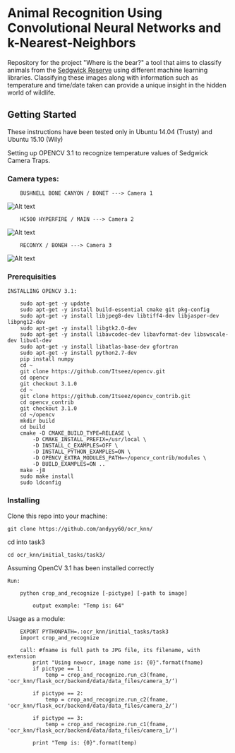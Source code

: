 # Animal Recognition Using Convolutional Neural Networks and k-Nearest-Neighbors

Repository for the project "Where is the bear?" a tool that aims to classify animals from the [Sedgwick Reserve](http://sedgwick.nrs.ucsb.edu/) using different machine learning libraries. Classifying these images along with information such as temperature and time/date taken can provide a unique insight in the hidden world of wildlife.

## Getting Started

These instructions have been tested only in Ubuntu 14.04 (Trusty) and Ubuntu 15.10 (Wily)

Setting up OPENCV 3.1 to recognize temperature values of Sedgwick Camera Traps.



### Camera types:
```
	BUSHNELL BONE CANYON / BONET ---> Camera 1
```
![Alt text](https://raw.githubusercontent.com/andyyy60/ocr_knn/master/caffe/data/BoneT_2014-05-30_19-05-53_038.JPG)
````
	HC500 HYPERFIRE / MAIN ---> Camera 2
````
![Alt text](https://raw.githubusercontent.com/andyyy60/ocr_knn/master/caffe/data/Main_2013-09-18_14-07-12_9062.JPG)

````
	RECONYX / BONEH ---> Camera 3
````
![Alt text](https://raw.githubusercontent.com/andyyy60/ocr_knn/master/caffe/data/BoneH_2015-08-27_09-27-31_7589.JPG)

### Prerequisities

	INSTALLING OPENCV 3.1:	
```
	sudo apt-get -y update
	sudo apt-get -y install build-essential cmake git pkg-config
	sudo apt-get -y install libjpeg8-dev libtiff4-dev libjasper-dev libpng12-dev
	sudo apt-get -y install libgtk2.0-dev
	sudo apt-get -y install libavcodec-dev libavformat-dev libswscale-dev libv4l-dev
	sudo apt-get -y install libatlas-base-dev gfortran
	sudo apt-get -y install python2.7-dev
	pip install numpy
	cd ~
	git clone https://github.com/Itseez/opencv.git
	cd opencv
	git checkout 3.1.0
	cd ~
	git clone https://github.com/Itseez/opencv_contrib.git
	cd opencv_contrib
	git checkout 3.1.0
	cd ~/opencv
	mkdir build
	cd build
	cmake -D CMAKE_BUILD_TYPE=RELEASE \
		-D CMAKE_INSTALL_PREFIX=/usr/local \
		-D INSTALL_C_EXAMPLES=OFF \
		-D INSTALL_PYTHON_EXAMPLES=ON \
		-D OPENCV_EXTRA_MODULES_PATH=~/opencv_contrib/modules \
		-D BUILD_EXAMPLES=ON ..
	make -j8
	sudo make install
	sudo ldconfig
```
### Installing

Clone this repo into your machine:
```
git clone https://github.com/andyyy60/ocr_knn/
```

cd into task3
```
cd ocr_knn/initial_tasks/task3/
```

Assuming OpenCV 3.1 has been installed correctly

```
Run:

	python crop_and_recognize [-pictype] [-path to image]
    
    	output example: "Temp is: 64"
```


Usage as a module:

```
	EXPORT PYTHONPATH=.:ocr_knn/initial_tasks/task3
	import crop_and_recognize
	
	call: #fname is full path to JPG file, its filename, with extension
	    print "Using newocr, image name is: {0}".format(fname)
	    if pictype == 1:
	        temp = crop_and_recognize.run_c3(fname, 'ocr_knn/flask_ocr/backend/data/data_files/camera_3/‘)
	
	    if pictype == 2:
	        temp = crop_and_recognize.run_c2(fname, 'ocr_knn/flask_ocr/backend/data/data_files/camera_2/‘)
	
	    if pictype == 3:
	        temp = crop_and_recognize.run_c1(fname, 'ocr_knn/flask_ocr/backend/data/data_files/camera_1/‘)
	
	    print "Temp is: {0}".format(temp)
```
